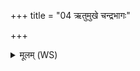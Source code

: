+++
title = "04 ऋतुमुखे चन्द्रभागः"

+++
<details><summary>मूलम् (WS)</summary>

ऋतुमुखे चन्द्रभागः पात्र ओदनमुद्धरात् ।  
प्राश्नन्तु ब्रह्माणो हविर्यथा वेदेन कश्यपः ॥ ५ ॥
</details>